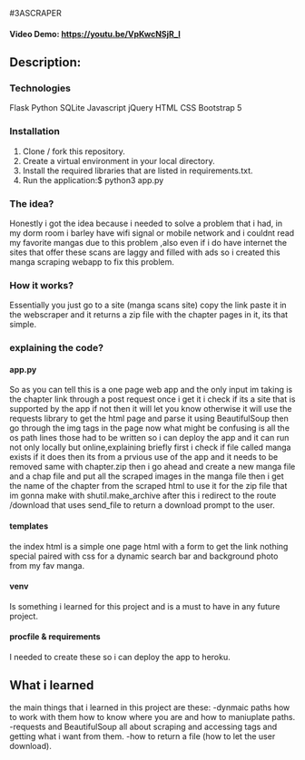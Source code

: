 #3ASCRAPER
#### Video Demo:  <https://youtu.be/VpKwcNSjR_I>
## Description:
### Technologies
Flask
Python
SQLite
Javascript
jQuery
HTML
CSS
Bootstrap 5

### Installation
1. Clone / fork this repository.
2. Create a virtual environment in your local directory.
3. Install the required libraries that are listed in requirements.txt.
4. Run the application:$ python3 app.py

### The idea?
Honestly i got the idea because i needed to solve a problem that i had, in my dorm room i barley have wifi signal or mobile network and i couldnt read my favorite mangas
due to this problem ,also even if i do have internet the sites that offer these scans are laggy and filled with ads so i created this manga scraping webapp to fix this problem.
### How it works?
Essentially you just go to a site (manga scans site) copy the link paste it in the webscraper and it returns a zip file with the chapter pages in it, its that simple.
### explaining the code?
#### app.py
So as you can tell this is a one page web app and the only input im taking is the chapter link through a post request once i get it i check if its a site that is supported 
by the app if not then it will let you know otherwise it will use the requests library to get the html page and parse it using BeautifulSoup then go through the img tags in the page 
now what might be confusing is all the os path lines those had to be written so i can deploy the app and it can run not only locally but online,explaining briefly first i check
if file called manga exists if it does then its from a prvious use of the app and it needs to be removed same with chapter.zip then i go ahead and create a new manga file and a chap file and 
put all the scraped images in the manga file then i get the name of the chapter from the scraped html to use it for the zip file that im gonna make with shutil.make_archive after this 
i redirect to the route /download that uses send_file to return a download prompt to the user.
#### templates
the index html is a simple one page html with a form to get the link nothing special paired with css for a dynamic search bar and background photo from my fav manga.
#### venv
Is something i learned for this project and is a must to have in any future project.
#### procfile & requirements
I needed to create these so i can deploy the app to heroku.

## What i learned 
the main things that i learned in this project are these:
-dynmaic paths how to work with them how to know where you are and how to maniuplate paths.
-requests and BeautifulSoup all about scraping and accessing tags and getting what i want from them.
-how to return a file (how to let the user download).



